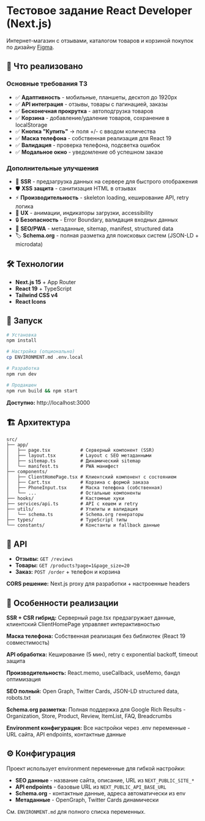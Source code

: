 # Тестовое задание React Developer (Next.js)

Интернет-магазин с отзывами, каталогом товаров и корзиной покупок по дизайну [Figma](https://www.figma.com/file/XIYVl8ICFkdl3HJZcc8o8B/тестовое?type=design&node-id=0%3A1&mode=design&t=6xUI2e3VtlUzDocD-1).

## 🎯 Что реализовано

### Основные требования ТЗ

- ✅ **Адаптивность** - мобильные, планшеты, десктоп до 1920px
- ✅ **API интеграция** - отзывы, товары с пагинацией, заказы
- ✅ **Бесконечная прокрутка** - автоподгрузка товаров
- ✅ **Корзина** - добавление/удаление товаров, сохранение в localStorage
- ✅ **Кнопка "Купить"** → поля +/- с вводом количества
- ✅ **Маска телефона** - собственная реализация для React 19
- ✅ **Валидация** - проверка телефона, подсветка ошибок
- ✅ **Модальное окно** - уведомление об успешном заказе

### Дополнительные улучшения
- 🚀 **SSR** - предзагрузка данных на сервере для быстрого отображения
- 🛡️ **XSS защита** - санитизация HTML в отзывах
- ⚡ **Производительность** - skeleton loading, кеширование API, retry логика
- 🎨 **UX** - анимации, индикаторы загрузки, accessibility
- 🔒 **Безопасность** - Error Boundary, валидация входных данных
- 📱 **SEO/PWA** - метаданные, sitemap, manifest, structured data
- 🏷️ **Schema.org** - полная разметка для поисковых систем (JSON-LD + microdata)

## 🛠 Технологии

- **Next.js 15** + App Router
- **React 19** + TypeScript
- **Tailwind CSS v4** 
- **React Icons**

## 🚀 Запуск

```bash
# Установка
npm install

# Настройка (опционально)
cp ENVIRONMENT.md .env.local

# Разработка
npm run dev

# Продакшен
npm run build && npm start
```

**Доступно:** http://localhost:3000

## 🏗 Архитектура

```
src/
├── app/
│   ├── page.tsx           # Серверный компонент (SSR)
│   ├── layout.tsx         # Layout с SEO метаданными
│   ├── sitemap.ts         # Динамический sitemap
│   └── manifest.ts        # PWA манифест
├── components/
│   ├── ClientHomePage.tsx # Клиентский компонент с состоянием
│   ├── Cart.tsx           # Корзина с формой заказа
│   ├── PhoneInput.tsx     # Маска телефона (собственная)
│   └── ...                # Остальные компоненты
├── hooks/                 # Кастомные хуки
├── services/api.ts        # API с кешем и retry
├── utils/                 # Утилиты и валидация
│   └── schema.ts          # Schema.org генераторы
├── types/                 # TypeScript типы
└── constants/             # Константы и fallback данные
```

## 🔌 API

- **Отзывы:** `GET /reviews`
- **Товары:** `GET /products?page=1&page_size=20`
- **Заказ:** `POST /order` + телефон и корзина

**CORS решение:** Next.js proxy для разработки + настроенные headers

## 🎨 Особенности реализации

**SSR + CSR гибрид:** Серверный page.tsx предзагружает данные, клиентский ClientHomePage управляет интерактивностью

**Маска телефона:** Собственная реализация без библиотек (React 19 совместимость)

**API обработка:** Кеширование (5 мин), retry с exponential backoff, timeout защита

**Производительность:** React.memo, useCallback, useMemo, бандл оптимизация

**SEO полный:** Open Graph, Twitter Cards, JSON-LD structured data, robots.txt

**Schema.org разметка:** Полная поддержка для Google Rich Results - Organization, Store, Product, Review, ItemList, FAQ, Breadcrumbs

**Environment конфигурация:** Все настройки через .env переменные - URL сайта, API endpoints, контактные данные

## ⚙️ Конфигурация

Проект использует environment переменные для гибкой настройки:

- **SEO данные** - название сайта, описание, URL из `NEXT_PUBLIC_SITE_*`
- **API endpoints** - базовые URL из `NEXT_PUBLIC_API_BASE_URL`
- **Schema.org** - контактные данные, адреса автоматически из env
- **Метаданные** - OpenGraph, Twitter Cards динамически

См. `ENVIRONMENT.md` для полного списка переменных.
